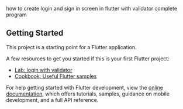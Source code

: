 how to create login and sign in screen in flutter with validator complete program

## Getting Started

This project is a starting point for a Flutter application.

A few resources to get you started if this is your first Flutter project:

- [Lab: login with validator](https://docs.flutter.dev/get-started/codelab)
- [Cookbook: Useful Flutter samples](https://docs.flutter.dev/cookbook)

For help getting started with Flutter development, view the
[online documentation](https://docs.flutter.dev/), which offers tutorials,
samples, guidance on mobile development, and a full API reference.
